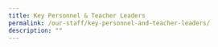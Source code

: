```yaml
---
title: Key Personnel & Teacher Leaders
permalink: /our-staff/key-personnel-and-teacher-leaders/
description: ""
---
```

